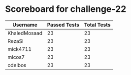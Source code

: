 # Scoreboard for challenge-22
| Username   | Passed Tests | Total Tests |
|------------|--------------|-------------|
| KhaledMosaad | 23 | 23 |
| RezaSi | 23 | 23 |
| mick4711 | 23 | 23 |
| micos7 | 23 | 23 |
| odelbos | 23 | 23 |
